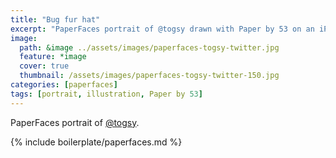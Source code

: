 ```yaml
---
title: "Bug fur hat"
excerpt: "PaperFaces portrait of @togsy drawn with Paper by 53 on an iPad."
image: 
  path: &image ../assets/images/paperfaces-togsy-twitter.jpg 
  feature: *image
  cover: true
  thumbnail: /assets/images/paperfaces-togsy-twitter-150.jpg
categories: [paperfaces]
tags: [portrait, illustration, Paper by 53]
---
```


PaperFaces portrait of [@togsy](https://twitter.com/togsy).

{% include boilerplate/paperfaces.md %}
